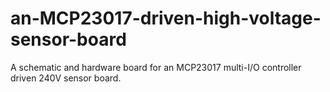 # an-MCP23017-driven-high-voltage-sensor-board
A schematic and hardware board for an MCP23017 multi-I/O controller driven 240V sensor board.
